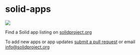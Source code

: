 # solid-apps
[![](https://img.shields.io/badge/project-Solid-7C4DFF.svg?style=flat-square)](https://github.com/solid/solid)

Find a Solid app listing on [solidproject.org](https://solidproject.org/use-solid/apps) 

To add new apps or app updates [submit a pull request](https://github.com/solid/solid.github.io/blob/master/pages/use-solid/apps.md) or email info@solidproject.org
